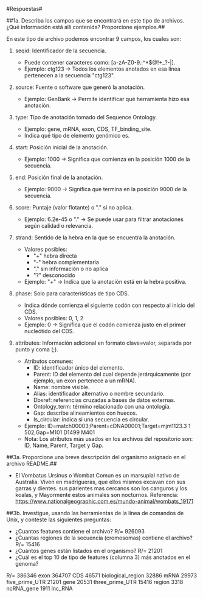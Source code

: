 #Respuestas#

##1a. Describa los campos que se encontrará en este tipo de archivos. ¿Qué información está allí contenida? Proporcione ejemplos.##

En este tipo de archivo podemos encontrar 9 campos, los cuales son:

1. seqid: Identificador de la secuencia.
   - Puede contener caracteres como: [a-zA-Z0-9.:^*$@!+_?-|].
   - Ejemplo: ctg123 → Todos los elementos anotados en esa línea pertenecen a la secuencia "ctg123".

2. source: Fuente o software que generó la anotación.
   - Ejemplo: GenBank → Permite identificar qué herramienta hizo esa anotación.

3. type: Tipo de anotación tomado del Sequence Ontology.
   - Ejemplo: gene, mRNA, exon, CDS, TF_binding_site.
   - Indica qué tipo de elemento genómico es.

4. start: Posición inicial de la anotación.
   - Ejemplo: 1000 → Significa que comienza en la posición 1000 de la secuencia.

5. end: Posición final de la anotación.
   - Ejemplo: 9000 → Significa que termina en la posición 9000 de la secuencia.

6. score: Puntaje (valor flotante) o "." si no aplica.
   - Ejemplo: 6.2e-45 o "." → Se puede usar para filtrar anotaciones según calidad o relevancia.

7. strand: Sentido de la hebra en la que se encuentra la anotación.
   - Valores posibles:
     - "+" hebra directa
     - "-" hebra complementaria
     - "." sin información o no aplica
     - "?" desconocido
   - Ejemplo: "+" → Indica que la anotación está en la hebra positiva.

8. phase: Solo para características de tipo CDS.
   - Indica dónde comienza el siguiente codón con respecto al inicio del CDS.
   - Valores posibles: 0, 1, 2
   - Ejemplo: 0 → Significa que el codón comienza justo en el primer nucleótido del CDS.

9. attributes: Información adicional en formato clave=valor, separada por punto y coma (;).
   - Atributos comunes:
     - ID: identificador único del elemento.
     - Parent: ID del elemento del cual depende jerárquicamente (por ejemplo, un exon pertenece a un mRNA).
     - Name: nombre visible.
     - Alias: identificador alternativo o nombre secundario.
     - Dbxref: referencias cruzadas a bases de datos externas.
     - Ontology_term: término relacionado con una ontología.
     - Gap: describe alineamientos con huecos.
     - Is_circular: indica si una secuencia es circular.
   - Ejemplo:
     ID=match00003;Parent=cDNA00001;Target=mjm1123.3 1 502;Gap=M101 D1499 M401
   - Nota: Los atributos más usados en los archivos del repositorio son: ID, Name, Parent, Target y Gap.

##3a. Proporcione una breve descripción del organismo asignado en el archivo README.## 
- El Vombatus Ursinus o Wombat Comun es un marsupial nativo de Australia. Viven en madrigueras, que ellos mismos excavan con sus garras y dientes. sus parientes mas cercanos son los canguros y los koalas, y Mayormente estos animales son nocturnos.
Referencia: https://www.nationalgeographic.com.es/mundo-animal/wombats_19171

##3b. Investigue, usando las herramientas de la línea de comandos de Unix, y conteste las siguientes preguntas:
- ¿Cuantos features contiene el archivo? R/= 926093
- ¿Cuantas regiones de la secuencia (cromosomas) contiene el archivo? R/= 15416
- ¿Cuántos genes están listados en el organismo? R/= 21201
- ¿Cuál es el top 10 de tipo de features (columna 3 más anotados en el 
genoma?

R/=
 386346 exon
 364707 CDS
  46571 biological_region
  32886 mRNA
  29973 five_prime_UTR
  21201 gene
  20531 three_prime_UTR
  15416 region
   3318 ncRNA_gene
   1911 lnc_RNA
